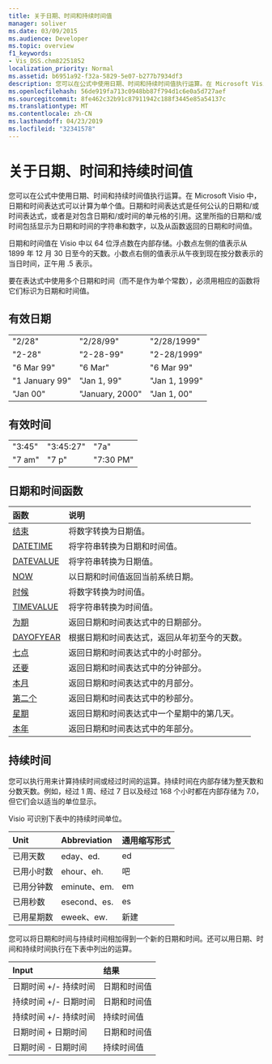 ```yaml
---
title: 关于日期、时间和持续时间值
manager: soliver
ms.date: 03/09/2015
ms.audience: Developer
ms.topic: overview
f1_keywords:
- Vis_DSS.chm82251852
localization_priority: Normal
ms.assetid: b6951a92-f32a-5829-5e07-b277b7934df3
description: 您可以在公式中使用日期、时间和持续时间值执行运算。在 Microsoft Visio 中，日期和时间表达式可以计算为单个值。日期和时间表达式是任何公认的日期和/或时间表达式，或者是对包含日期和/或时间的单元格的引用。这里所指的日期和/或时间包括显示为日期和时间的字符串和数字，以及从函数返回的日期和时间值。
ms.openlocfilehash: 56de919fa713c0948bb87f794d1c6e0a5d727aef
ms.sourcegitcommit: 8fe462c32b91c87911942c188f3445e85a54137c
ms.translationtype: MT
ms.contentlocale: zh-CN
ms.lasthandoff: 04/23/2019
ms.locfileid: "32341578"
---
```

# <a name="about-date-time-and-duration-values"></a>关于日期、时间和持续时间值

您可以在公式中使用日期、时间和持续时间值执行运算。在 Microsoft Visio 中，日期和时间表达式可以计算为单个值。日期和时间表达式是任何公认的日期和/或时间表达式，或者是对包含日期和/或时间的单元格的引用。这里所指的日期和/或时间包括显示为日期和时间的字符串和数字，以及从函数返回的日期和时间值。
  
日期和时间值在 Visio 中以 64 位浮点数在内部存储。小数点左侧的值表示从 1899 年 12 月 30 日至今的天数。小数点右侧的值表示从午夜到现在按分数表示的当日时间，正午用 .5 表示。
  
要在表达式中使用多个日期和时间（而不是作为单个常数），必须用相应的函数将它们标识为日期和时间值。
  
## <a name="valid-dates"></a>有效日期

||||
|:-----|:-----|:-----|
| "2/28"  <br/> | "2/28/99"  <br/> | "2/28/1999"  <br/> |
| "2-28"  <br/> | "2-28-99"  <br/> | "2-28/1999"  <br/> |
| "6 Mar 99"  <br/> | "6 Mar"  <br/> | "6 Mar 99"  <br/> |
| "1 January 99"  <br/> | "Jan 1, 99"  <br/> | "Jan 1, 1999"  <br/> |
| "Jan 00"  <br/> | "January, 2000"  <br/> | "Jan 1, 00"  <br/> |
   
## <a name="valid-times"></a>有效时间

||||
|:-----|:-----|:-----|
| "3:45"  <br/> | "3:45:27"  <br/> | "7a"  <br/> |
| "7 am"  <br/> | "7 p"  <br/> | "7:30 PM"  <br/> |
   
## <a name="date-and-time-functions"></a>日期和时间函数

|**函数**|**说明**|
|:-----|:-----|
|[结束](date-function-visioshapesheet.md) <br/> | 将数字转换为日期值。  <br/> |
|[DATETIME](datetime-function.md) <br/> | 将字符串转换为日期和时间值。  <br/> |
|[DATEVALUE](datevalue-function-visioshapesheet.md) <br/> | 将字符串转换为日期值。  <br/> |
|[NOW](now-function-visioshapesheet.md) <br/> | 以日期和时间值返回当前系统日期。  <br/> |
|[时候](time-function-visioshapesheet.md) <br/> | 将数字转换为时间值。  <br/> |
|[TIMEVALUE](timevalue-function-visioshapesheet.md) <br/> | 将字符串转换为时间值。  <br/> |
|[为期](day-function-visioshapesheet.md) <br/> | 返回日期和时间表达式中的日期部分。  <br/> |
|[DAYOFYEAR](dayofyear-function.md) <br/> | 根据日期和时间表达式，返回从年初至今的天数。  <br/> |
|[七点](hour-function-visioshapesheet.md) <br/> | 返回日期和时间表达式中的小时部分。  <br/> |
|[还要](minute-function-visioshapesheet.md) <br/> | 返回日期和时间表达式中的分钟部分。  <br/> |
|[本月](month-function-visioshapesheet.md) <br/> | 返回日期和时间表达式中的月部分。  <br/> |
|[第二个](second-function-visioshapesheet.md) <br/> | 返回日期和时间表达式中的秒部分。  <br/> |
|[星期](weekday-function-visioshapesheet.md) <br/> | 返回日期和时间表达式中一个星期中的第几天。  <br/> |
|[本年](year-function-visioshapesheet.md) <br/> | 返回日期和时间表达式中的年部分。  <br/> |
   
## <a name="duration"></a>持续时间

您可以执行用来计算持续时间或经过时间的运算。持续时间在内部存储为整天数和分数天数。例如，经过 1 周、经过 7 日以及经过 168 个小时都在内部存储为 7.0，但它们会以适当的单位显示。
  
Visio 可识别下表中的持续时间单位。
  
|**Unit**|**Abbreviation**|**通用缩写形式**|
|:-----|:-----|:-----|
| 已用天数  <br/> | eday、ed.  <br/> | ed  <br/> |
| 已用小时数  <br/> | ehour、eh.  <br/> | 吧  <br/> |
| 已用分钟数  <br/> | eminute、em.  <br/> | em  <br/> |
| 已用秒数  <br/> | esecond、es.  <br/> | es  <br/> |
| 已用星期数  <br/> | eweek、ew.  <br/> | 新建  <br/> |
   
您可以将日期和时间与持续时间相加得到一个新的日期和时间。还可以用日期、时间和持续时间执行在下表中列出的运算。
  
|**Input**|**结果**|
|:-----|:-----|
| 日期时间 +/- 持续时间  <br/> | 日期和时间值  <br/> |
| 持续时间 +/- 日期时间  <br/> | 日期和时间值  <br/> |
| 持续时间 +/- 持续时间  <br/> | 持续时间值  <br/> |
| 日期时间 + 日期时间  <br/> | 日期和时间值  <br/> |
| 日期时间 - 日期时间  <br/> | 持续时间值  <br/> |
   

